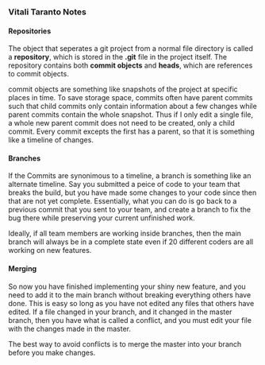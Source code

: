 ### Vitali Taranto Notes
#### Repositories

The object that seperates a git project from a normal file directory is called a <b>repository</b>, which is stored in the <b>.git</b>
file in the project itself. The repository contains both <b>commit objects</b> and <b>heads</b>, which are references to 
commit objects.

commit objects are something like snapshots of the project at specific places in time. To save storage space, commits often
have parent commits such that child commits only contain information about a few changes while parent commits contain the whole
snapshot. Thus if I only edit a single file, a whole new parent commit does not need to be created, only a child commit. Every commit
excepts the first has a parent, so that it is something like a timeline of changes.

#### Branches

If the Commits are synonimous to a timeline, a branch is something like an alternate timeline. Say you submitted a peice of code to
your team that breaks the build, but you have made some changes to your code since then that are not yet complete. Essentially,
what you can do is go back to a previous commit that you sent to your team, and create a branch to fix the bug there while 
preserving your current unfinished work.

Ideally, if all team members are working inside branches, then the main branch will always be in a complete state even if 20 different coders 
are all working on new features.

#### Merging

So now you have finished implementing your shiny new feature, and you need to add it to the main branch without breaking everything others have done.
This is easy so long as you have not edited any files that others have edited. If a file changed in your branch, and it changed in the master branch,
then you have what is called a conflict, and you must edit your file with the changes made in the master.

The best way to avoid conflicts is to merge the master into your branch before you make changes.



